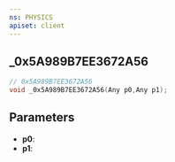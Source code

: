```yaml
---
ns: PHYSICS
apiset: client
---
```

## _0x5A989B7EE3672A56

```c
// 0x5A989B7EE3672A56
void _0x5A989B7EE3672A56(Any p0,Any p1);
```


## Parameters
* **p0**:
* **p1**: